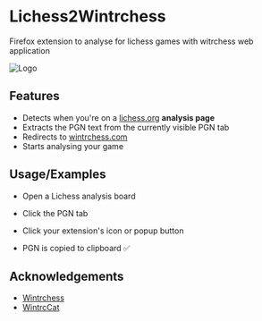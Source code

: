 
# Lichess2Wintrchess

Firefox extension to analyse for lichess games with witrchess web application


![Logo](icon128.jpg)


## Features

- Detects when you're on a [lichess.org](https://lichess.org) **analysis page**
- Extracts the PGN text from the currently visible PGN tab
- Redirects to [wintrchess.com](https://wintrchess.com)
- Starts analysing your game


## Usage/Examples

- Open a Lichess analysis board

- Click the PGN tab

- Click your extension's icon or popup button

- PGN is copied to clipboard ✅


## Acknowledgements

 - [Wintrchess](https://wintrchess.com/analysis)
 - [WintrcCat](https://wintrcat.uk/)
